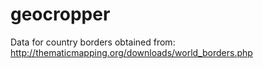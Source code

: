 # geocropper




Data for country borders obtained from: http://thematicmapping.org/downloads/world_borders.php
